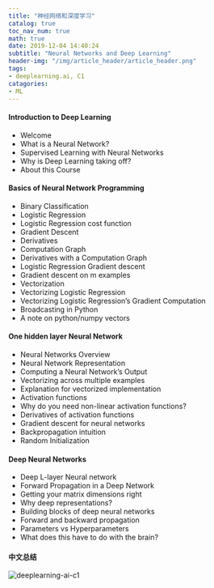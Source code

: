 ```yaml
---
title: "神经网络和深度学习"
catalog: true
toc_nav_num: true
math: true
date: 2019-12-04 14:40:24
subtitle: "Neural Networks and Deep Learning"
header-img: "/img/article_header/article_header.png"
tags:
- deeplearning.ai, C1
catagories:
- ML
---
```


#### Introduction to Deep Learning
- Welcome
- What is a Neural Network?
- Supervised Learning with Neural Networks
- Why is Deep Learning taking off?
- About this Course

#### Basics of Neural Network Programming
- Binary Classification
- Logistic Regression
- Logistic Regression cost function
- Gradient Descent
- Derivatives
- Computation Graph
- Derivatives with a Computation Graph
- Logistic Regression Gradient descent
- Gradient descent on m examples
- Vectorization
- Vectorizing Logistic Regression
- Vectorizing Logistic Regression’s Gradient Computation
- Broadcasting in Python
- A note on python/numpy vectors

#### One hidden layer Neural Network
- Neural Networks Overview
- Neural Network Representation
- Computing a Neural Network’s Output
- Vectorizing across multiple examples
- Explanation for vectorized implementation
- Activation functions
- Why do you need non-linear activation functions?
- Derivatives of activation functions
- Gradient descent for neural networks
- Backpropagation intuition
- Random Initialization

#### Deep Neural Networks
- Deep L-layer Neural network
- Forward Propagation in a Deep Network
- Getting your matrix dimensions right
- Why deep representations?
- Building blocks of deep neural networks
- Forward and backward propagation
- Parameters vs Hyperparameters
- What does this have to do with the brain?


#### 中文总结
![deeplearning-ai-c1](/img/article/2020-01-17-deeplearning-ai-c1.png)